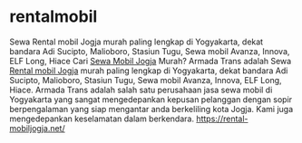 # rentalmobil
Sewa Rental mobil Jogja murah paling lengkap di Yogyakarta, dekat bandara Adi Sucipto, Malioboro, Stasiun Tugu, Sewa mobil Avanza, Innova, ELF Long, Hiace
Cari <a href="https://rental-mobiljogja.net/">Sewa Mobil Jogja</a> Murah? Armada Trans adalah Sewa <a href="https://rental-mobiljogja.net/">Rental mobil Jogja</a> murah paling lengkap di Yogyakarta, dekat bandara Adi Sucipto, Malioboro, Stasiun Tugu, Sewa mobil Avanza, Innova, ELF Long, Hiace. Armada Trans adalah salah satu perusahaan jasa sewa mobil di Yogyakarta yang sangat mengedepankan kepusan pelanggan dengan sopir berpengalaman yang siap mengantar anda berkeliling kota Jogja. Kami juga mengedepankan keselamatan dalam berkendara. <a href="https://rental-mobiljogja.net/">https://rental-mobiljogja.net/</a>
